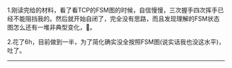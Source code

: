 1.刚读完给的材料，看了看TCP的FSM图的时候，自信慢慢，三次握手四次挥手已经不能阻挡我的。然后就开始自闭了，完全没有思路，而且发现理解的FSM状态图怎么还有一堆非典型变化，🤮。

2.花了6h，目前做到一半，为了简化确实没全按照FSM图(说实话我也没这水平)，吐了。

---